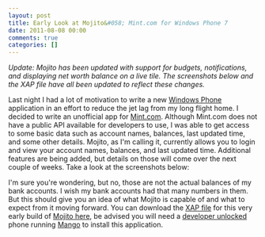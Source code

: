 ```yaml
---
layout: post
title: Early Look at Mojito&#058; Mint.com for Windows Phone 7
date: 2011-08-08 00:00
comments: true
categories: []
---
```

<p><em>Update: Mojito has been updated with support for budgets, notifications, and displaying net worth balance on a live tile. The screenshots below and the XAP file have all been updated to reflect these changes.</em></p>

<p>Last night I had a lot of motivation to write a new <a href="http://www.microsoft.com/windowsphone/en-us/default.aspx" target="_blank">Windows Phone</a> application in an effort to reduce the jet lag from my long flight home. I decided to write an unofficial app for <a href="https://www.mint.com/" target="_blank">Mint.com</a>. Although Mint.com does not have a public API available for developers to use, I was able to get access to some basic data such as account names, balances, last updated time, and some other details. Mojito, as I'm calling it, currently allows you to login and view your account names, balances, and last updated time. Additional features are being added, but details on those will come over the next couple of weeks. Take a look at the screenshots below:</p>

<p>I'm sure you're wondering, but no, those are not the actual balances of my bank accounts. I wish my bank accounts had that many numbers in them. But this should give you an idea of what Mojito is capable of and what to expect from it moving forward. You can download the <a href="http://forums.asp.net/t/1277554.aspx" target="_blank">XAP file</a> for this very early build of <a href="http://archive.mbmccormick.com/files/Mojito.xap" target="_blank" data-proofer-ignore>Mojito here</a>, be advised you will need a <a href="http://cisforcoder.wordpress.com/2010/10/22/unlocking-your-wp7-device-for-app-development/" target="_blank">developer unlocked</a> phone running <a href="http://www.engadget.com/2011/06/27/windows-phone-7-5-mango-in-depth-preview-video/" target="_blank">Mango</a> to install this application.</p>
